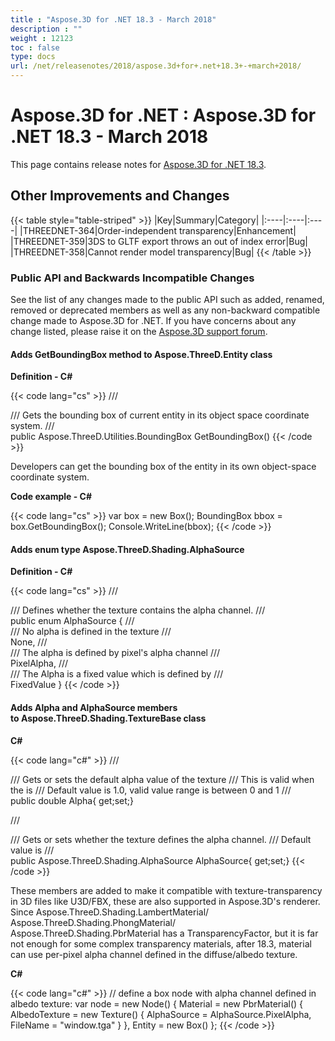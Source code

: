 ```yaml
---
title : "Aspose.3D for .NET 18.3 - March 2018" 
description : "" 
weight : 12123 
toc : false
type: docs
url: /net/releasenotes/2018/aspose.3d+for+.net+18.3+-+march+2018/
---
```


# Aspose.3D for .NET : Aspose.3D for .NET 18.3 - March 2018


This page contains release notes for [Aspose.3D for .NET 18.3](https://www.nuget.org/packages/Aspose.3D/18.3.0).

## Other Improvements and Changes

{{< table style="table-striped" >}}
|Key|Summary|Category|
|:----|:----|:----|
|THREEDNET-364|Order-independent transparency|Enhancement|
|THREEDNET-359|3DS to GLTF export throws an out of index error|Bug|
|THREEDNET-358|Cannot render model transparency|Bug|
{{< /table >}}

### Public API and Backwards Incompatible Changes

See the list of any changes made to the public API such as added, renamed, removed or deprecated members as well as any non-backward compatible change made to Aspose.3D for .NET. If you have concerns about any change listed, please raise it on the [Aspose.3D support forum](http://www.aspose.com/community/forums/aspose.3d-product-family/535/showforum.aspx).

#### Adds GetBoundingBox method to Aspose.ThreeD.Entity class

**Definition - C#**

{{< code lang="cs" >}}
/// <summary>
/// Gets the bounding box of current entity in its object space coordinate system.
/// </summary>
public Aspose.ThreeD.Utilities.BoundingBox GetBoundingBox()
{{< /code >}}

Developers can get the bounding box of the entity in its own object-space coordinate system.

**Code example - C#**

{{< code lang="cs" >}}
var box = new Box();
BoundingBox bbox = box.GetBoundingBox(); 
Console.WriteLine(bbox);
{{< /code >}}

#### Adds enum type Aspose.ThreeD.Shading.AlphaSource

**Definition - C#**

{{< code lang="cs" >}}
/// <summary>
/// Defines whether the texture contains the alpha channel.
/// </summary>
public enum AlphaSource
{
    /// <summary>
    /// No alpha is defined in the texture
    /// </summary>
    None,
    /// <summary>
    /// The alpha is defined by pixel's alpha channel
    /// </summary>
    PixelAlpha,
    /// <summary>
    /// The Alpha is a fixed value which is defined by <see cref="TextureBase.Alpha"/> 
    /// </summary>
    FixedValue
}
{{< /code >}}

#### Adds Alpha and AlphaSource members to Aspose.ThreeD.Shading.TextureBase class

**C#**

{{< code lang="c#" >}}
/// <summary>
/// Gets or sets the default alpha value of the texture
/// This is valid when the <see cref="AlphaSource"/> is <see cref="Aspose.ThreeD.Shading.AlphaSource.PixelAlpha"/>
/// Default value is 1.0, valid value range is between 0 and 1
/// </summary>
public double Alpha{ get;set;}

/// <summary>
/// Gets or sets whether the texture defines the alpha channel.
/// Default value is <see cref="Aspose.ThreeD.Shading.AlphaSource.None"/>
/// </summary>
public Aspose.ThreeD.Shading.AlphaSource AlphaSource{ get;set;}
{{< /code >}}

These members are added to make it compatible with texture-transparency in 3D files like U3D/FBX, these are also supported in Aspose.3D's renderer. Since Aspose.ThreeD.Shading.LambertMaterial/ Aspose.ThreeD.Shading.PhongMaterial/ Aspose.ThreeD.Shading.PbrMaterial has a TransparencyFactor, but it is far not enough for some complex transparency materials, after 18.3, material can use per-pixel alpha channel defined in the diffuse/albedo texture.

**C#**

{{< code lang="c#" >}}
// define a box node with alpha channel defined in albedo texture:
var node = new Node()
{
    Material = new PbrMaterial()
    {
        AlbedoTexture = new Texture()
        {
            AlphaSource = AlphaSource.PixelAlpha,
            FileName = "window.tga"
        }
    },
    Entity = new Box()
};
{{< /code >}}

